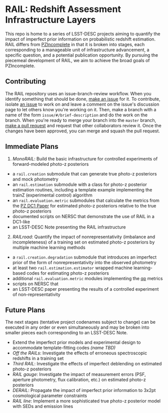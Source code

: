 # RAIL: Redshift Assessment Infrastructure Layers

This repo is home to a series of LSST-DESC projects aiming to quantify the impact of imperfect prior information on probabilistic redshift estimation.
RAIL differs from [PZIncomplete](https://github.com/LSSTDESC/pz_incomplete) in that it is broken into stages, each corresponding to a manageable unit of infrastructure advancement, a specific question, and a potential publication opportunity.
By pursuing the piecemeal development of RAIL, we aim to achieve the broad goals of PZIncomplete.

## Contributing

The RAIL repository uses an issue-branch-review workflow.
When you identify something that should be done, [make an issue](https://github.com/LSSTDESC/RAIL/issues/new) for it.
To contribute, isolate [an issue](https://github.com/LSSTDESC/RAIL/issues) to work on and leave a comment on the issue's discussion page to let others know you're working on it.
Then, make a branch with a name of the form `issue/#/brief-description` and do the work on the branch.
When you're ready to merge your branch into the `master` branch, [make a pull request](https://github.com/LSSTDESC/RAIL/compare) and request that other collaborators review it.
Once the changes have been approved, you can merge and squash the pull request.

## Immediate Plans

1. _MonoRAIL_: Build the basic infrastructure for controlled experiments of forward-modeled photo-z posteriors
* a `rail.creation` submodule that can generate true photo-z posteriors and mock photometry
* an `rail.estimation` submodule with a class for photo-z posterior estimation routines, including a template example implementing the trainZ (experimental control) algorithm
* an `rail.evaluation.metric` submodules that calculate the metrics from the [PZ DC1 Paper](https://github.com/LSSTDESC/PZDC1paper) for estimated photo-z posteriors relative to the true photo-z posteriors
* documented scripts on NERSC that demonstrate the use of RAIL in a DC1-like 
* an LSST-DESC Note presenting the RAIL infrastructure
2. _RAILroad_: Quantify the impact of nonrepresentativity (imbalance and incompleteness) of a training set on estimated photo-z posteriors by multiple machine learning methods
* a `rail.creation.degradation` submodule that introduces an imperfect prior of the form of nonrepresentativity into the observed photometry
* at least two `rail.estimation.estimator` wrapped machine learning-based codes for estimating photo-z posteriors
* additional `rail.evaluation.metric` modules implementing the [qp](https://github.com/LSSTDESC/qp) metrics
* scripts on NERSC that 
* an LSST-DESC paper presenting the results of a controlled experiment of non-representativity

## Future Plans

The next stages (tentative project codenames subject to change) can be executed in any order or even simultaneously and may be broken into smaller pieces each corresponding to an LSST-DESC Note.
* Extend the imperfect prior models and experimental design to accommodate template-fitting codes _(name TBD)_
* _Off the RAILs_: Investigate the effects of erroneous spectroscopic redshifts in a training set
* _Third RAIL_: Investigate the effects of imperfect deblending on estimated photo-z posteriors
* _RAIL gauge_: Investigate the impact of measurement errors (PSF, aperture photometry, flux calibration, etc.) on estimated photo-z posteriors
* _DERAIL_: Propagate the impact of imperfect prior information to 3x2pt cosmological parameter constraints
* _RAIL line_: Implement a more sophisticated true photo-z posterior model with SEDs and emission lines

